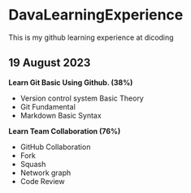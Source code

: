 # DavaLearningExperience
This is my github learning experience at dicoding

## 19 August 2023

**Learn Git Basic Using Github. (38%)**
- Version control system Basic Theory 
- Git Fundamental
- Markdown Basic Syntax

**Learn Team Collaboration (76%)**
- GitHub Collaboration
- Fork
- Squash
- Network graph
- Code Review
